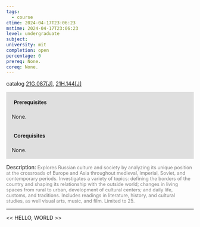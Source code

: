 ```yaml
---
tags:
  - course
ctime: 2024-04-17T23:06:23
mstime: 2024-04-17T23:06:23
level: undergraduate
subject: 
university: mit
completion: open
percentage: 0
prereq: None.
coreq: None.
---
```


catalog [21G.087[J]](http://student.mit.edu/catalog/m21Ga.html#21G.087), [21H.144[J]](http://student.mit.edu/catalog/m21Ha.html#21H.144)

<span style="display: block; padding: 15px; background-color: rgb(100, 100, 100, 0.2);"><font id="m_prereq2310_0" style="display: block; font-family: Arial, sans-serif; font-weight: bold; padding: 5px">Prerequisites</font><br><span id="prereq2310_0">None.</span></span>
<span style="display: block; padding: 15px; background-color: rgb(100, 100, 100, 0.2);"><font id="m_coreq2310_0" style="display: block; font-family: Arial, sans-serif; font-weight: bold; padding: 5px">Corequisites</font><br><span id="coreq2310_0">None.</span></span>

<font style="">Description:</font>
<font style="color: grey; font-size: 0.8rem;">Explores Russian culture and society by analyzing its unique position at the crossroads of Europe and Asia throughout medieval, Imperial, Soviet, and contemporary periods. Investigates a variety of topics: defining the borders of the country and shaping its relationship with the outside world; changes in living spaces from rural to urban, development of cultural centers; and daily life, customs, and traditions. Includes readings in literature, history, and cultural studies, as well visual arts, music, and film. Limited to 25.</font>



---

<< HELLO, WORLD >>
